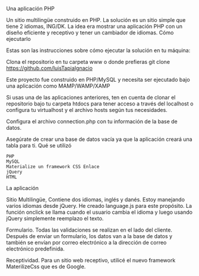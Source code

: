 Una aplicación PHP

Un sitio multilingüe construido en PHP. La solución es un sitio simple que tiene 2 idiomas, ING/DK. La idea era mostrar una aplicación PHP con un diseño eficiente y receptivo y tener un cambiador de idiomas.
Cómo ejecutarlo

Estas son las instrucciones sobre cómo ejecutar la solución en tu máquina:

Clona el repositorio en tu carpeta www o donde prefieras git clone https://github.com/luisTapiaIgnacio

Este proyecto fue construido en PHP/MySQL y necesita ser ejecutado bajo una aplicación como MAMP/WAMP/XAMP

Si usas una de las aplicaciones anteriores, ten en cuenta de clonar el repositorio bajo tu carpeta htdocs para tener acceso a través del localhost o configura tu virtualhost y el archivo hosts según tus necesidades.

Configura el archivo connection.php con tu información de la base de datos.

Asegúrate de crear una base de datos vacía ya que la aplicación creará una tabla para ti.
Qué se utilizó

    PHP
    MySQL
    Materialize un framework CSS Enlace
    jQuery
    HTML

La aplicación

Sitio Multilingüe, Contiene dos idiomas, inglés y danés.
Estoy manejando varios idiomas desde jQuery. He creado language.js para este propósito. La función onclick se llama cuando el usuario cambia el idioma y luego usando jQuery simplemente reemplazo el texto.

Formulario. Todas las validaciones se realizan en el lado del cliente.
Después de enviar un formulario, los datos van a la base de datos y también se envían por correo electrónico a la dirección de correo electrónico predefinida.

Receptividad. Para un sitio web receptivo, utilicé el nuevo framework MaterilizeCss que es de Google.